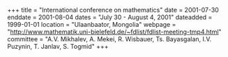 +++
title = "International conference on mathematics"
date = 2001-07-30
enddate = 2001-08-04
dates = "July 30 - August 4, 2001"
dateadded = 1999-01-01
location = "Ulaanbaator, Mongolia"
webpage = "http://www.mathematik.uni-bielefeld.de/~fdlist/fdlist-meeting-tmp4.html"
committee = "A.V. Mikhalev, A. Mekei, R. Wisbauer, Ts. Bayasgalan, I.V. Puzynin, T. Janlav, S. Togmid"
+++
